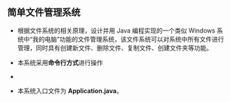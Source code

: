 ## 简单文件管理系统

* 根据文件系统的相关原理，设计并用 Java 编程实现的一个类似 Windows 系统中“我的电脑”功能的文件管理系统，该文件系统可以对系统中所有文件进行管理，同时具有创建新文件、删除文件、复制文件、创建文件夹等功能。

* 本系统采用**命令行方式**进行操作
* 

* 本系统入口文件为 **Application.java**。